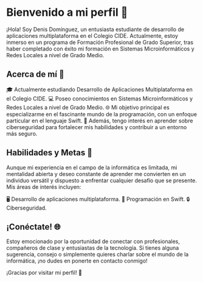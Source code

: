 # Bienvenido a mi perfil 👋

¡Hola! Soy Denis Domínguez, un entusiasta estudiante de desarrollo de aplicaciones multiplataforma en el Colegio CIDE. Actualmente, estoy inmerso en un programa de Formación Profesional de Grado Superior, tras haber completado con éxito mi formación en Sistemas Microinformáticos y Redes Locales a nivel de Grado Medio.

## Acerca de mí 🚀

🎓 Actualmente estudiando Desarrollo de Aplicaciones Multiplataforma en el Colegio CIDE.
💻 Poseo conocimientos en Sistemas Microinformáticos y Redes Locales a nivel de Grado Medio.
🌐 Mi objetivo principal es especializarme en el fascinante mundo de la programación, con un enfoque particular en el lenguaje Swift.
🔐 Además, tengo interés en aprender sobre ciberseguridad para fortalecer mis habilidades y contribuir a un entorno más seguro.

## Habilidades y Metas 🎯

Aunque mi experiencia en el campo de la informática es limitada, mi mentalidad abierta y deseo constante de aprender me convierten en un individuo versátil y dispuesto a enfrentar cualquier desafío que se presente. Mis áreas de interés incluyen:

🖥️ Desarrollo de aplicaciones multiplataforma.
🚀 Programación en Swift.
🔒 Ciberseguridad.

## ¡Conéctate! 🌐

Estoy emocionado por la oportunidad de conectar con profesionales, compañeros de clase y entusiastas de la tecnología. Si tienes alguna sugerencia, consejo o simplemente quieres charlar sobre el mundo de la informática, ¡no dudes en ponerte en contacto conmigo!

¡Gracias por visitar mi perfil! 🙌
